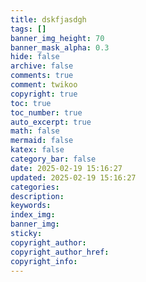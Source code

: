 ```yaml
---
title: dskfjasdgh
tags: []
banner_img_height: 70
banner_mask_alpha: 0.3
hide: false
archive: false
comments: true
comment: twikoo
copyright: true
toc: true
toc_number: true
auto_excerpt: true
math: false
mermaid: false
katex: false
category_bar: false
date: 2025-02-19 15:16:27
updated: 2025-02-19 15:16:27
categories:
description:
keywords:
index_img:
banner_img:
sticky:
copyright_author:
copyright_author_href:
copyright_info:
---
```




